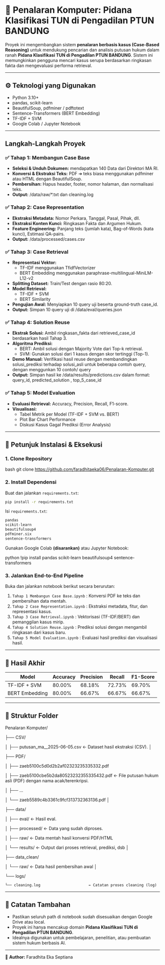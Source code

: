 # 🧠 Penalaran Komputer: Pidana Klasifikasi TUN di Pengadilan PTUN BANDUNG

Proyek ini mengembangkan sistem **penalaran berbasis kasus (Case-Based Reasoning)** untuk mendukung pencarian dan analisis putusan hukum dalam ranah **Pidana Klasifikasi TUN di Pengadilan PTUN BANDUNG**. Sistem ini memungkinkan pengguna mencari kasus serupa berdasarkan ringkasan fakta dan mengevaluasi performa retrieval.

---

## ⚙️ Teknologi yang Digunakan

* Python 3.10+
* pandas, scikit-learn
* BeautifulSoup, pdfminer / pdftotext
* Sentence-Transformers (BERT Embedding)
* TF-IDF + SVM
* Google Colab / Jupyter Notebook

---

## Langkah-Langkah Proyek

### ✅ Tahap 1: Membangun Case Base

* **Seleksi & Unduh Dokumen:** mendapatkan 140 Data dari Direktori MA RI.
* **Konversi & Ekstraksi Teks:** PDF ➔ teks biasa menggunakan pdfminer atau HTML dengan BeautifulSoup.
* **Pembersihan:** Hapus header, footer, nomor halaman, dan normalisasi teks.
* **Output:** /data/raw/*.txt dan cleaning.log 

### ✅ Tahap 2: Case Representation

* **Ekstraksi Metadata:** Nomor Perkara, Tanggal, Pasal, Pihak, dll.
* **Ekstraksi Konten Kunci:** Ringkasan Fakta dan Argumen Hukum.
* **Feature Engineering:** Panjang teks (jumlah kata), Bag-of-Words (kata kunci), Estimasi QA-pairs.
* **Output:** /data/processed/cases.csv

### ✅ Tahap 3: Case Retrieval

* **Representasi Vektor:**
  * TF-IDF menggunakan TfidfVectorizer
  * BERT Embedding menggunakan paraphrase-multilingual-MiniLM-L12-v2
* **Splitting Dataset:** Train/Test dengan rasio 80:20.
* **Model Retrieval:**
  * TF-IDF + SVM
  * BERT Similarity
* **Pengujian Awal:** Menyiapkan 10 query uji beserta ground-truth case_id. 
* **Output:** Simpan 10 query uji di /data/eval/queries.json

### ✅ Tahap 4: Solution Reuse

* **Ekstrak Solusi:** Ambil ringkasan_fakta dari retrieved_case_id berdasarkan hasil Tahap 3.
* **Algoritma Prediksi:**
  * BERT: Ambil solusi dengan Majority Vote dari Top-k retrieval.
  * SVM: Gunakan solusi dari 1 kasus dengan skor tertinggi (Top-1).
* **Demo Manual:** Verifikasi hasil reuse dengan membandingkan solusi_prediksi terhadap solusi_asli untuk beberapa contoh query, dengan menggunkan 10 contoh/ query
* **Output:** Simpan hasil ke /data/results/predictions.csv dalam format: query_id, predicted_solution , top_5_case_id

### ✅ Tahap 5: Model Evaluation

* **Evaluasi Retrieval:** Accuracy, Precision, Recall, F1-score.
* **Visualisasi:**
  * Tabel Metrik per Model (TF-IDF + SVM vs. BERT)
  * Plot Bar Chart Performance
  * Diskusi Kasus Gagal Prediksi (Error Analysis)

---

## 🚀 Petunjuk Instalasi & Eksekusi

### 1. Clone Repository

bash
git clone https://github.com/faradhitaeka06/Penalaran-Komputer.git


### 2. Install Dependensi

Buat dan jalankan `requirements.txt`:

```bash
pip install -r requirements.txt
```

Isi `requirements.txt`:

```txt
pandas
scikit-learn
beautifulsoup4
pdfminer.six
sentence-transformers
```

Gunakan Google Colab **(disarankan)** atau Jupyter Notebook:

python
!pip install pandas scikit-learn beautifulsoup4 sentence-transformers


### 3. Jalankan End-to-End Pipeline

Buka dan jalankan notebook berikut secara berurutan:

1. `Tahap 1 Membangun Case Base.ipynb` : Konversi PDF ke teks dan pembersihan data mentah.
2. `Tahap 2 Case Representation.ipynb` : Ekstraksi metadata, fitur, dan representasi kasus.
3. `Tahap 3 Case Retrieval.ipynb` : Vektorisasi (TF-IDF/BERT) dan pemanggilan kasus mirip.
4. `Tahap 4 Solution Reuse.ipynb` : Prediksi solusi dengan mengambil ringkasan dari kasus baru.
5. `Tahap 5 Model Evaluation.ipynb` : Evaluasi hasil prediksi dan visualisasi hasil.

---

## 📄 Hasil Akhir

| Model          | Accuracy | Precision | Recall  | F1-Score |
| -------------- | -------- | --------- | ------- | -------- |
| TF-IDF + SVM   | 80.00%   | 68.18%    | 72.73%  | 69.70%   |
| BERT Embedding | 80.00%  | 66.67%   | 66.67% | 66.67%  |

---

## 📄 Struktur Folder

Penalaran Komputer/

├── CSV/

│   ├── putusan_ma__2025-06-05.csv        ← Dataset hasil ekstraksi (CSV).
│

├── PDF/

│   ├── zaeb5100c5d0d2b2af02323235335332.pdf

│   ├── zaeb5100cbe5b2da80523232355335432.pdf  ← File putusan hukum asli (PDF) dengan nama acak/terenkripsi.

│   ├── ...

│   └── zaeb5589c4b3361c9fcf313732363136.pdf
│   

├── data/

│   ├── eval/                             ← Hasil eval.

│   ├── processed/                        ← Data yang sudah diproses.

│   ├── raw/                              ← Data mentah hasil konversi PDF/HTML

│   └── results/                          ← Output dari proses retrieval, prediksi, dsb
│

├── data_clean/

│   └── raw/                              ← Data hasil pembersihan awal
│

└── logs/

    └── cleaning.log                      ← Catatan proses cleaning (log)

---

## 🔧 Catatan Tambahan

* Pastikan seluruh path di notebook sudah disesuaikan dengan Google Drive atau local.
* Proyek ini hanya mencakup domain **Pidana Klasifikasi TUN di Pengadilan PTUN BANDUNG**.
* Idealnya digunakan untuk pembelajaran, penelitian, atau pembuatan sistem hukum berbasis AI.

---

📄 **Author:** Faradhita Eka Septiana
